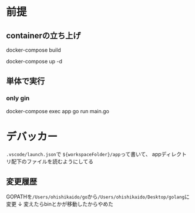 # 前提
## containerの立ち上げ
docker-compose build

docker-compose up -d

## 単体で実行
### only gin
docker-compose exec app go run main.go

# デバッカー
`.vscode/launch.json`で
`${workspaceFolder}/app`って書いて、
appディレクトリ配下のファイルを読むようにしてる

## 変更履歴
GOPATHを`/Users/ohishikaido/go`から`/Users/ohishikaido/Desktop/golang`に変更
↓
変えたらbinとかが移動したからやめた